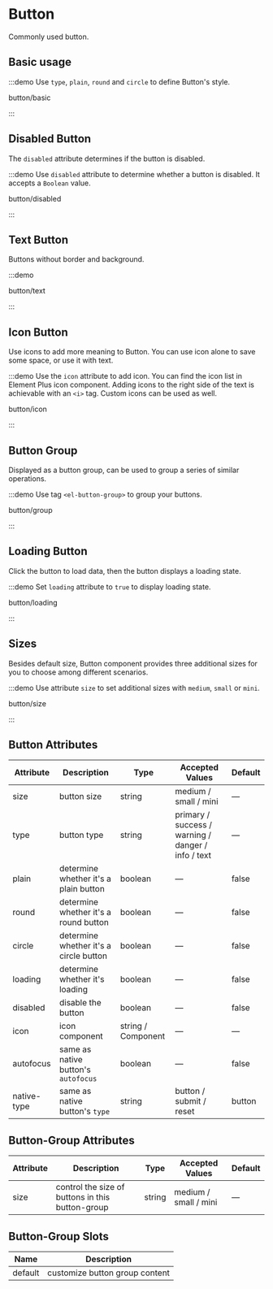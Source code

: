 # Button

Commonly used button.

## Basic usage

:::demo Use `type`, `plain`, `round` and `circle` to define Button's style.

button/basic

:::

## Disabled Button

The `disabled` attribute determines if the button is disabled.

:::demo Use `disabled` attribute to determine whether a button is disabled. It accepts a `Boolean` value.

button/disabled

:::

## Text Button

Buttons without border and background.

:::demo

button/text

:::

## Icon Button

Use icons to add more meaning to Button. You can use icon alone to save some space, or use it with text.

:::demo Use the `icon` attribute to add icon. You can find the icon list in Element Plus icon component. Adding icons to the right side of the text is achievable with an `<i>` tag. Custom icons can be used as well.

button/icon

:::

## Button Group

Displayed as a button group, can be used to group a series of similar operations.

:::demo Use tag `<el-button-group>` to group your buttons.

button/group

:::

## Loading Button

Click the button to load data, then the button displays a loading state.

:::demo Set `loading` attribute to `true` to display loading state.

button/loading

:::

## Sizes

Besides default size, Button component provides three additional sizes for you to choose among different scenarios.

:::demo Use attribute `size` to set additional sizes with `medium`, `small` or `mini`.

button/size

:::

## Button Attributes

| Attribute   | Description                            | Type               | Accepted Values                                    | Default |
| ----------- | -------------------------------------- | ------------------ | -------------------------------------------------- | ------- |
| size        | button size                            | string             | medium / small / mini                              | —       |
| type        | button type                            | string             | primary / success / warning / danger / info / text | —       |
| plain       | determine whether it's a plain button  | boolean            | —                                                  | false   |
| round       | determine whether it's a round button  | boolean            | —                                                  | false   |
| circle      | determine whether it's a circle button | boolean            | —                                                  | false   |
| loading     | determine whether it's loading         | boolean            | —                                                  | false   |
| disabled    | disable the button                     | boolean            | —                                                  | false   |
| icon        | icon component                         | string / Component | —                                                  | —       |
| autofocus   | same as native button's `autofocus`    | boolean            | —                                                  | false   |
| native-type | same as native button's `type`         | string             | button / submit / reset                            | button  |

## Button-Group Attributes

| Attribute | Description                                      | Type   | Accepted Values       | Default |
| --------- | ------------------------------------------------ | ------ | --------------------- | ------- |
| size      | control the size of buttons in this button-group | string | medium / small / mini | —       |

## Button-Group Slots

| Name    | Description                    |
| ------- | ------------------------------ |
| default | customize button group content |

<style lang="scss">
.example-showcase {
  .el-row {
    margin-bottom: 20px;
    align-items: baseline;

    &:last-child {
      margin-bottom: 0;
    }
  }
  .el-button + .el-button {
    margin-left: 10px;
  }
  .el-button-group {
    .el-button + .el-button {
      margin-left: 0;
    }

    & + .el-button-group {
      margin-left: 10px;
    }
  }
}

</style>
